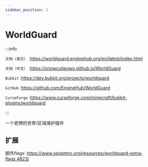 ```yaml
---
sidebar_position: 2
---
```


# WorldGuard

:::info

`文档（英文）` :https://worldguard.enginehub.org/en/latest/index.html

`文档（中文）` :https://snowcutieowo.github.io/WorldGuard

`Bukkit` :https://dev.bukkit.org/projects/worldguard

`GitHub` :https://github.com/EngineHub/WorldGuard

`CurseForge` :https://www.curseforge.com/minecraft/bukkit-plugins/worldguard

:::

一个老牌的世界/区域保护插件

## 扩展

额外flags: https://www.spigotmc.org/resources/worldguard-extra-flags.4823/
